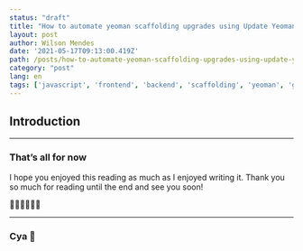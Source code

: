 ```yaml
---
status: "draft"
title: "How to automate yeoman scaffolding upgrades using Update Yeoman Generator"
layout: post
author: Wilson Mendes
date: '2021-05-17T09:13:00.419Z'
path: /posts/how-to-automate-yeoman-scaffolding-upgrades-using-update-yeoman-generator/
category: "post"
lang: en
tags: ['javascript', 'frontend', 'backend', 'scaffolding', 'yeoman', 'generator', 'tooling', 'architecture']
---
```


## Introduction


<hr/>

### That’s all for now

I hope you enjoyed this reading as much as I enjoyed writing it. Thank you so much for reading until the end and see you soon!

🚀🚀🚀🚀🚀🚀

<hr />

### Cya 👋
